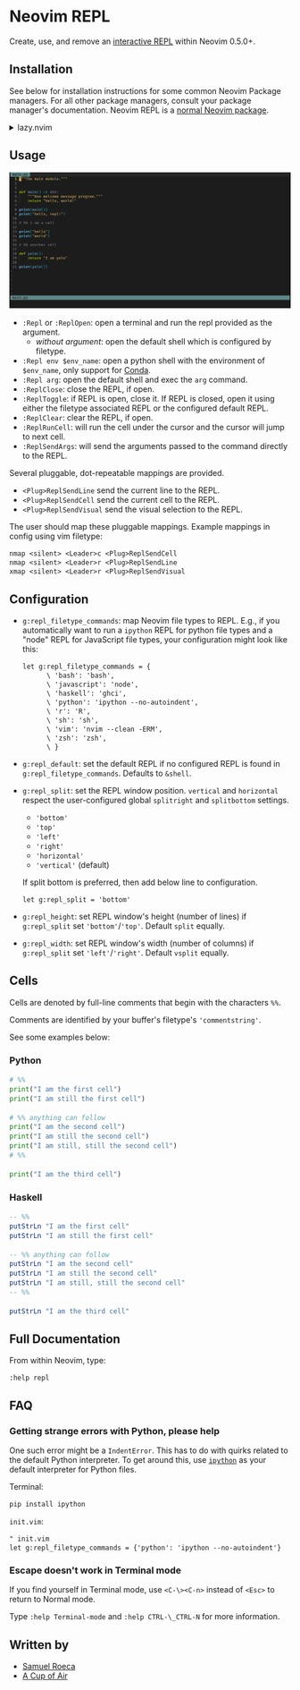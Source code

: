 # Neovim REPL

Create, use, and remove an [interactive REPL](https://en.wikipedia.org/wiki/Read%E2%80%93eval%E2%80%93print_loop) within Neovim 0.5.0+.

## Installation

See below for installation instructions for some common Neovim Package managers. For all other package managers, consult your package manager's documentation. Neovim REPL is a [normal Neovim package](https://neovim.io/doc/user/usr_05.html#_adding-a-package).

<details>
  <summary>lazy.nvim</summary>
  <br>

Configuration for <https://github.com/folke/lazy.nvim>

```lua
{
  "pappasam/nvim-repl",
  init = function()
    vim.g["repl_filetype_commands"] = {
      bash = "bash",
      javascript = "node",
      haskell = "ghci",
      python = "ipython --no-autoindent",
      r = "R",
      sh = "sh",
      vim = "nvim --clean -ERM",
      zsh = "zsh",
    }
  end,
  keys = {
    { "<Leader>c", "<Plug>ReplSendCell", mode = "n", desc = "Send Repl Cell" }
    { "<Leader>r", "<Plug>ReplSendLine", mode = "n", desc = "Send Repl Line" }
    { "<Leader>r", "<Plug>ReplSendVisual", mode = "x", desc = "Send Repl Visual Selection" }
  },
}
```

</details>

## Usage

![demo](images/nvim-repl-demo.gif)

- `:Repl` or `:ReplOpen`: open a terminal and run the repl provided as the argument.
  - _without argument_: open the default shell which is configured by filetype.
- `:Repl env $env_name`: open a python shell with the environment of `$env_name`, only support for [Conda](https://www.anaconda.com/).
- `:Repl arg`: open the default shell and exec the `arg` command.
- `:ReplClose`: close the REPL, if open.
- `:ReplToggle`: if REPL is open, close it. If REPL is closed, open it using either the filetype associated REPL or the configured default REPL.
- `:ReplClear`: clear the REPL, if open.
- `:ReplRunCell`: will run the cell under the cursor and the cursor will jump to next cell.
- `:ReplSendArgs`: will send the arguments passed to the command directly to the REPL.

Several pluggable, dot-repeatable mappings are provided.

- `<Plug>ReplSendLine` send the current line to the REPL.
- `<Plug>ReplSendCell` send the current cell to the REPL.
- `<Plug>ReplSendVisual` send the visual selection to the REPL.

The user should map these pluggable mappings. Example mappings in config using vim filetype:

```vim
nmap <silent> <Leader>c <Plug>ReplSendCell
nmap <silent> <Leader>r <Plug>ReplSendLine
xmap <silent> <Leader>r <Plug>ReplSendVisual
```

## Configuration

- `g:repl_filetype_commands`: map Neovim file types to REPL. E.g., if you automatically want to run a `ipython` REPL for python file types and a "node" REPL for JavaScript file types, your configuration might look like this:

  ```vim
  let g:repl_filetype_commands = {
        \ 'bash': 'bash',
        \ 'javascript': 'node',
        \ 'haskell': 'ghci',
        \ 'python': 'ipython --no-autoindent',
        \ 'r': 'R',
        \ 'sh': 'sh',
        \ 'vim': 'nvim --clean -ERM',
        \ 'zsh': 'zsh',
        \ }
  ```

- `g:repl_default`: set the default REPL if no configured REPL is found in `g:repl_filetype_commands`. Defaults to `&shell`.
- `g:repl_split`: set the REPL window position. `vertical` and `horizontal` respect the user-configured global `splitright` and `splitbottom` settings.

  - `'bottom'`
  - `'top'`
  - `'left'`
  - `'right'`
  - `'horizontal'`
  - `'vertical'` (default)

  If split bottom is preferred, then add below line to configuration.

  ```vim
  let g:repl_split = 'bottom'
  ```

- `g:repl_height`: set REPL window's height (number of lines) if `g:repl_split` set `'bottom'`/`'top'`. Default `split` equally.
- `g:repl_width`: set REPL window's width (number of columns) if `g:repl_split` set `'left'`/`'right'`. Default `vsplit` equally.

## Cells

Cells are denoted by full-line comments that begin with the characters `%%`.

Comments are identified by your buffer's filetype's `'commentstring'`.

See some examples below:

### Python

```python
# %%
print("I am the first cell")
print("I am still the first cell")

# %% anything can follow
print("I am the second cell")
print("I am still the second cell")
print("I am still, still the second cell")
# %%

print("I am the third cell")
```

### Haskell

```haskell
-- %%
putStrLn "I am the first cell"
putStrLn "I am still the first cell"

-- %% anything can follow
putStrLn "I am the second cell"
putStrLn "I am still the second cell"
putStrLn "I am still, still the second cell"
-- %%

putStrLn "I am the third cell"
```

## Full Documentation

From within Neovim, type:

```vim
:help repl
```

## FAQ

### Getting strange errors with Python, please help

One such error might be a `IndentError`. This has to do with quirks related to the default Python interpreter. To get around this, use [`ipython`](https://github.com/ipython/ipython) as your default interpreter for Python files.

Terminal:

```bash
pip install ipython
```

`init.vim`:

```vim
" init.vim
let g:repl_filetype_commands = {'python': 'ipython --no-autoindent'}
```

### Escape doesn't work in Terminal mode

If you find yourself in Terminal mode, use `<C-\><C-n>` instead of `<Esc>` to return to Normal mode.

Type `:help Terminal-mode` and `:help CTRL-\_CTRL-N` for more information.

## Written by

- [Samuel Roeca](https://samroeca.com/)
- [A Cup of Air](https://acupofair.github.io/)
